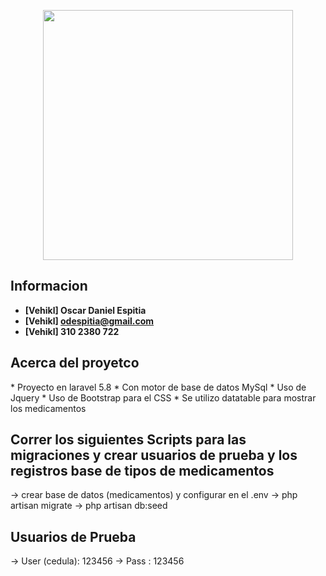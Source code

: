 <p align="center"><img src="https://res.cloudinary.com/dtfbvvkyp/image/upload/v1566331377/laravel-logolockup-cmyk-red.svg" width="400"></p>

## Informacion
- **[Vehikl] Oscar Daniel Espitia**
- **[Vehikl] odespitia@gmail.com**
- **[Vehikl] 310 2380 722**

## Acerca del proyetco
<p>
* Proyecto en laravel 5.8
* Con motor de base de datos MySql
* Uso de Jquery
* Uso de Bootstrap para el CSS
* Se utilizo datatable para mostrar los medicamentos
</p>


## Correr los siguientes Scripts para las migraciones y crear usuarios de prueba y los registros base de tipos de medicamentos
-> crear base de datos (medicamentos) y configurar en el .env
-> php artisan migrate
-> php artisan db:seed

## Usuarios de Prueba
-> User (cedula): 123456
-> Pass         : 123456

